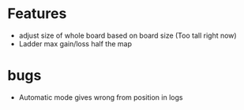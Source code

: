 # Features

* adjust size of whole board based on board size (Too tall right now)
* Ladder max gain/loss half the map


# bugs

* Automatic mode gives wrong from position in logs
